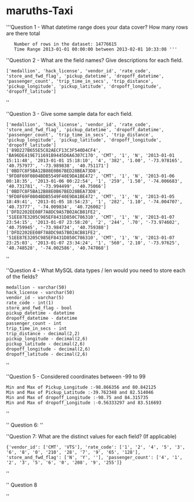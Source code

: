 # maruths-Taxi
 
'''Question 1 - What datetime range does your data cover? How many rows are there total
       
       Number of rows in the dataset: 14776615
       Time Range 2013-01-01 00:00:00 between 2013-02-01 10:33:08 '''

''Question 2 - What are the field names?  Give descriptions for each field.
      
    ['medallion', 'hack_license', 'vendor_id', 'rate_code', 'store_and_fwd_flag', 'pickup_datetime', 'dropoff_datetime', 'passenger_count', 'trip_time_in_secs', 'trip_distance', 'pickup_longitude', 'pickup_latitude', 'dropoff_longitude', 'dropoff_latitude']
''

''Question 3 - Give some sample data for each field.
            
    ['medallion', 'hack_license', 'vendor_id', 'rate_code', 'store_and_fwd_flag', 'pickup_datetime', 'dropoff_datetime', 'passenger_count', 'trip_time_in_secs', 'trip_distance', 'pickup_longitude', 'pickup_latitude', 'dropoff_longitude', 'dropoff_latitude']
    ['89D227B655E5C82AECF13C3F540D4CF4', 'BA96DE419E711691B9445D6A6307C170', 'CMT', '1', 'N', '2013-01-01 15:11:48', '2013-01-01 15:18:10', '4', '382', '1.00', '-73.978165', '40.757977', '-73.989838', '40.751171']
    ['0BD7C8F5BA12B88E0B67BED28BEA73D8', '9FD8F69F0804BDB5549F40E9DA1BE472', 'CMT', '1', 'N', '2013-01-06 00:18:35', '2013-01-06 00:22:54', '1', '259', '1.50', '-74.006683', '40.731781', '-73.994499', '40.75066']
    ['0BD7C8F5BA12B88E0B67BED28BEA73D8', '9FD8F69F0804BDB5549F40E9DA1BE472', 'CMT', '1', 'N', '2013-01-05 18:49:41', '2013-01-05 18:54:23', '1', '282', '1.10', '-74.004707', '40.73777', '-74.009834', '40.726002']
    ['DFD2202EE08F7A8DC9A57B02ACB81FE2', '51EE87E3205C985EF8431D850C786310', 'CMT', '1', 'N', '2013-01-07 23:54:15', '2013-01-07 23:58:20', '2', '244', '.70', '-73.974602', '40.759945', '-73.984734', '40.759388']
    ['DFD2202EE08F7A8DC9A57B02ACB81FE2', '51EE87E3205C985EF8431D850C786310', 'CMT', '1', 'N', '2013-01-07 23:25:03', '2013-01-07 23:34:24', '1', '560', '2.10', '-73.97625', '40.748528', '-74.002586', '40.747868']
''

''Question 4 - What MySQL data types / len would you need to store each of the fields?

    medallion - varchar(50)
    hack_license - varchar(50)
    vendor_id - varchar(5)
    rate_code - int(1)
    store_and_fwd_flag - bool
    pickup_datetime - datetime
    dropoff_datetime - datetime
    passenger_count - int
    trip_time_in_secs - int
    trip_distance - decimal(2,2)
    pickup_longitude - decimal(2,6)
    pickup_latitude - decimal(2,6)
    dropoff_longitude - decimal(2,6)
    dropoff_latitude - decimal(2,6)
''

''Question 5 - Considered coordinates between -99 to 99

    Min and Max of Pickup_Longitude :-98.866356 and 80.842125 
    Min and Max of Pickup_Latitude :-39.762348 and 82.514046 
    Min and Max of dropoff_Longitude :-98.75 and 84.315735 
    Min and Max of dropoff_Longitude :-0.56333297 and 83.516693 
''

'' Question 6: 
''

''Question 7: What are the distinct values for each field? (If applicable)
    
    {'vendor_id': ['CMT', 'VTS'], 'rate_code': ['1', '2', '4', '5', '3', '6', '8', '0', '210', '28', '7', '9', '65', '128'], 'store_and_fwd_flag': ['N', 'Y', ''], 'passenger_count': ['4', '1', '2', '3', '5', '6', '0', '208', '9', '255']}
''

'' Question 8

''